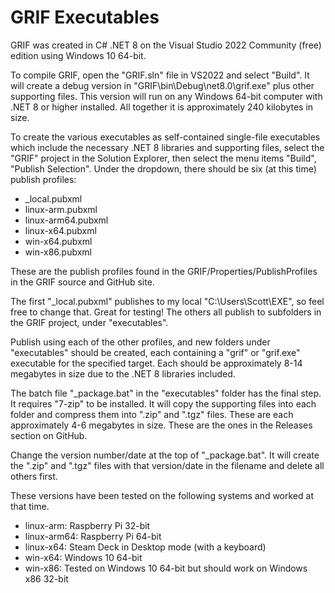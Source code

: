 # GRIF Executables

GRIF was created in C# .NET 8 on the Visual Studio 2022 Community (free) edition using Windows 10 64-bit.

To compile GRIF, open the "GRIF.sln" file in VS2022 and select "Build". It will create a debug version in "GRIF\bin\Debug\net8.0\grif.exe" plus other supporting files. This version will run on any Windows 64-bit computer with .NET 8 or higher installed. All together it is approximately 240 kilobytes in size.

To create the various executables as self-contained single-file executables which include the necessary .NET 8 libraries and supporting files, select the "GRIF" project in the Solution Explorer, then select the menu items "Build", "Publish Selection". Under the dropdown, there should be six (at this time) publish profiles:

- _local.pubxml
- linux-arm.pubxml
- linux-arm64.pubxml
- linux-x64.pubxml
- win-x64.pubxml
- win-x86.pubxml

These are the publish profiles found in the GRIF/Properties/PublishProfiles in the GRIF source and GitHub site.

The first "_local.pubxml" publishes to my local "C:\Users\Scott\EXE", so feel free to change that. Great for testing! The others all publish to subfolders in the GRIF project, under "executables".

Publish using each of the other profiles, and new folders under "executables" should be created, each containing a "grif" or "grif.exe" executable for the specified target. Each should be approximately 8-14 megabytes in size due to the .NET 8 libraries included.

The batch file "_package.bat" in the "executables" folder has the final step. It requires "7-zip" to be installed. It will copy the supporting files into each folder and compress them into ".zip" and ".tgz" files. These are each approximately 4-6 megabytes in size. These are the ones in the Releases section on GitHub.

Change the version number/date at the top of "_package.bat". It will create the ".zip" and ".tgz" files with that version/date in the filename and delete all others first.

These versions have been tested on the following systems and worked at that time.

- linux-arm: Raspberry Pi 32-bit
- linux-arm64: Raspberry Pi 64-bit
- linux-x64: Steam Deck in Desktop mode (with a keyboard)
- win-x64: Windows 10 64-bit
- win-x86: Tested on Windows 10 64-bit but should work on Windows x86 32-bit
